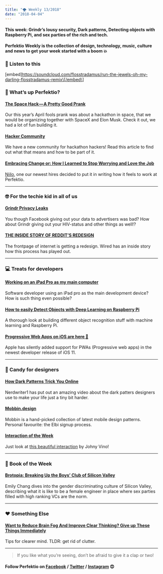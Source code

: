 ```yaml
---
title: "🌪 Weekly 13/2018"
date: "2018-04-04"
---
```


#### This week: Grindr’s lousy security, Dark patterns, Detecting objects with Raspberry Pi, and sex parties of the rich and tech.

**Perfektio Weekly is the collection of design, technology, music, culture and news to get your week started with a boom 💥**

### 💯 Listen to this

\[embed\]https://soundcloud.com/flosstradamus/run-the-jewels-oh-my-darling-flosstradamus-remix\[/embed\]

### 🙉 What’s up Perfektio?

#### [The Space Hack — A Pretty Good Prank](http://thespacehack.com/)

Our this year’s April fools prank was about a hackathon in space, that we would be organizing together with SpaceX and Elon Musk. Check it out, we had a lot of fun building it.

#### [Hacker Community](https://goo.gl/2zdrBh?originalUrl=https://medium.com/perfektio/announcing-perfektio-community-5fd43baa278e)

We have a new community for hackathon hackers! Read this article to find out what that means and how to be part of it.

#### [Embracing Change or: How I Learned to Stop Worrying and Love the Job](https://goo.gl/hC9fTq?originalUrl=https://medium.com/perfektio/embracing-change-or-how-i-learned-to-stop-worrying-and-love-the-job-9256eba5ee6f)

[Niilo](https://medium.com/u/6fe9dbe8b29f), one our newest hires decided to put it in writing how it feels to work at Perfektio.

---

### 🤓 For the techie kid in all of us

#### [Grindr Privacy Leaks](https://github.com/SINTEF-9012/grindr-privacy-leaks)

You though Facebook giving out your data to advertisers was bad? How about Grindr giving out your HIV-status and other things as well!?

#### [THE INSIDE STORY OF REDDIT’S REDESIGN](https://www.wired.com/story/reddit-redesign/)

The frontpage of internet is getting a redesign. Wired has an inside story how this process has played out.

---

### 💻 Treats for developers

#### [Working on an iPad Pro as my main computer](http://typicalprogrammer.com/working-on-an-ipad-pro-as-my-main-computer)

Software developer using an iPad pro as the main development device? How is such thing even possible?

#### [How to easily Detect Objects with Deep Learning on Raspberry Pi](https://goo.gl/h9aj7B?originalUrl=https://medium.com/nanonets/how-to-easily-detect-objects-with-deep-learning-on-raspberrypi-225f29635c74)

A thorough look at building different object recognition stuff with machine learning and Raspberry Pi.

#### [Progressive Web Apps on iOS are here 🚀](https://goo.gl/Qq64dJ?originalUrl=https://medium.com/@firt/progressive-web-apps-on-ios-are-here-d00430dee3a7)

Apple has silently added support for PWAs (Progressive web apps) in the newest developer release of iOS 11.

---

### 🍬 Candy for designers

#### [How Dark Patterns Trick You Online](https://www.youtube.com/watch?v=kxkrdLI6e6M)

Nerdwriter1 has put out an amazing video about the dark patters designers use to make your life just a tiny bit harder.

#### [Mobbin.design](https://mobbin.design/)

Mobbin is a hand-picked collection of latest mobile design patterns. Personal favourite: the Elbi signup process.

#### [Interaction of the Week](https://dribbble.com/shots/4384948-Referrals-Invite-Interaction)

Just look at [this beautiful interaction](https://dribbble.com/shots/4384948-Referrals-Invite-Interaction) by Johny Vino!

---

### 📖 Book of the Week

#### [Brotopia: Breaking Up the Boys’ Club of Silicon Valley](https://www.amazon.com/Brotopia-Breaking-Boys-Silicon-Valley/dp/0735213534)

Emily Chang dives into the gender discriminating culture of Silicon Valley, describing what it is like to be a female engineer in place where sex parties filled with high ranking VCs are the norm.

---

### ❤️ Something Else

#### [Want to Reduce Brain Fog And Improve Clear Thinking? Give up These Things Immediately](https://goo.gl/9toQ6p?originalUrl=https://medium.com/personal-growth/want-to-reduce-brain-fog-and-improve-clear-thinking-give-up-these-things-immediately-1bfee44f4dd7)

Tips for clearer mind. TLDR: get rid of clutter.

---

> If you like what you’re seeing, don’t be afraid to give it a clap or two!

#### Follow Perfektio on [Facebook](https://www.facebook.com/PerfektioOy/) / [Twitter](https://twitter.com/perfektio) / [Instagram](https://www.instagram.com/weareperfektio/) 😍

[](https://lcontacts.herokuapp.com/embed/button/writercta?userId=5aafc055ce3c95045ff78a62&mediumUserId=1ed59abf838237f020611717474b0600963d9c68ec2021b8984087585a5e390ac)
